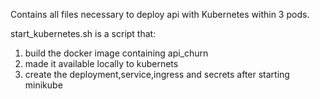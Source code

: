 
Contains all files necessary to deploy api with Kubernetes within 3 pods.

start_kubernetes.sh is a script that:

1) build the docker image containing api_churn
2) made it available locally to kubernets
3) create the deployment,service,ingress and secrets after starting minikube
